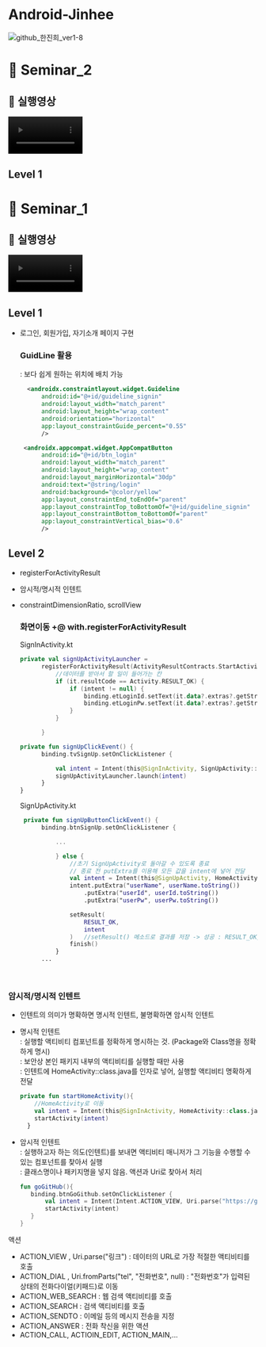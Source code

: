 # Android-Jinhee
![github_한진희_ver1-8](https://user-images.githubusercontent.com/70698151/135753732-745e05f0-2fcc-45cd-a9ed-9cbafce344f5.png)

# 📍 Seminar_2

## 🎥 실행영상

<video width="150" src="https://user-images.githubusercontent.com/53166299/138468967-20377e05-2e94-4432-b216-d15bb31b7783.mov"></video>

## Level 1




# 📍 Seminar_1 

## 🎥 실행영상

<video width="150" src="https://user-images.githubusercontent.com/53166299/136665436-02a3b0a1-8909-4c23-b65a-2caa2cccd5a7.mp4"></video>

## Level 1

- 로그인, 회원가입, 자기소개 페이지 구현

  ### GuidLine 활용
  : 보다 쉽게 원하는 위치에 배치 가능
  ``` xml
    <androidx.constraintlayout.widget.Guideline
        android:id="@+id/guideline_signin"
        android:layout_width="match_parent"
        android:layout_height="wrap_content"
        android:orientation="horizontal"
        app:layout_constraintGuide_percent="0.55"
        />

   <androidx.appcompat.widget.AppCompatButton
        android:id="@+id/btn_login"
        android:layout_width="match_parent"
        android:layout_height="wrap_content"
        android:layout_marginHorizontal="30dp"
        android:text="@string/login"
        android:background="@color/yellow"
        app:layout_constraintEnd_toEndOf="parent"
        app:layout_constraintTop_toBottomOf="@+id/guideline_signin"
        app:layout_constraintBottom_toBottomOf="parent"
        app:layout_constraintVertical_bias="0.6"
        />
  ```

## Level 2 

- registerForActivityResult
- 암시적/명시적 인텐트
- constraintDimensionRatio, scrollView

  ### 화면이동 +@ with.registerForActivityResult

  SignInActivity.kt
  ``` kotlin
  private val signUpActivityLauncher =
        registerForActivityResult(ActivityResultContracts.StartActivityForResult()) {
            //데이터를 받아서 할 일이 들어가는 칸
            if (it.resultCode == Activity.RESULT_OK) {
                if (intent != null) {
                    binding.etLoginId.setText(it.data?.extras?.getString("userId"))
                    binding.etLoginPw.setText(it.data?.extras?.getString("userPw"))
                }
            }

        }
   ```
  ``` kotlin
  private fun signUpClickEvent() {
        binding.tvSignUp.setOnClickListener {

            val intent = Intent(this@SignInActivity, SignUpActivity::class.java)
            signUpActivityLauncher.launch(intent)
        }
  }

  ```

 
  SignUpActivity.kt
  ``` kotlin
   private fun signUpButtonClickEvent() {
        binding.btnSignUp.setOnClickListener {

            ...

            } else {
                //초기 SignUpActivity로 돌아갈 수 있도록 종료
                // 종료 전 putExtra를 이용해 모든 값을 intent에 넣어 전달
                val intent = Intent(this@SignUpActivity, HomeActivity::class.java)
                intent.putExtra("userName", userName.toString())
                    .putExtra("userId", userId.toString())
                    .putExtra("userPw", userPw.toString())

                setResult(
                    RESULT_OK,
                    intent
                )   //setResult() 메소드로 결과를 저장 -> 성공 : RESULT_OK, 실패 : RESULT_CANCEL
                finish()
            }
        ...
     ```
<br/>


   ### 암시적/명시적 인텐트
  - 인텐트의 의미가 명확하면 명시적 인텐트, 불명확하면 암시적 인텐트
  - 명시적 인텐트 <br>
    : 실행할 액티비티 컴포넌트를 정확하게 명시하는 것. (Package와 Class명을 정확하게 명시) <br>
    : 보안상 본인 패키지 내부의 액티비티를 실행할 때만 사용 <br>
    : 인텐트에 HomeActivity::class.java를 인자로 넣어, 실행할 액티비티 명확하게 전달 <br>
    ``` kotlin
    private fun startHomeActivity(){
        //HomeActivity로 이동
        val intent = Intent(this@SignInActivity, HomeActivity::class.java)
        startActivity(intent)
      }
     ```
   
   - 암시적 인텐트 <br>
     : 실행하고자 하는 의도(인텐트)를 보내면 액티비티 매니저가 그 기능을 수행할 수 있는 컴포넌트를 찾아서 실행 <br>
     : 클래스명이나 패키지명을 넣지 않음. 액션과 Uri로 찾아서 처리  <br>
     ``` kotlin
     fun goGitHub(){
        binding.btnGoGithub.setOnClickListener {
            val intent = Intent(Intent.ACTION_VIEW, Uri.parse("https://github.com/HJinhee"))
            startActivity(intent)
        }
     }
     ```
   액션
   - ACTION_VIEW , Uri.parse("링크") : 데이터의 URL로 가장 적절한 액티비티를 호출
   - ACTION_DIAL , Uri.fromParts("tel", "전화번호", null) : "전화번호"가 입력된 상태의 전화다이얼(키패드)로 이동
   - ACTION_WEB_SEARCH : 웹 검색 액티비티를 호출
   - ACTION_SEARCH : 검색 액티비티를 호출
   - ACTION_SENDTO : 이메일 등의 메시지 전송을 지정
   - ACTION_ANSWER : 전화 착신을 위한 액션
   - ACTION_CALL, ACTIOIN_EDIT, ACTION_MAIN,...

